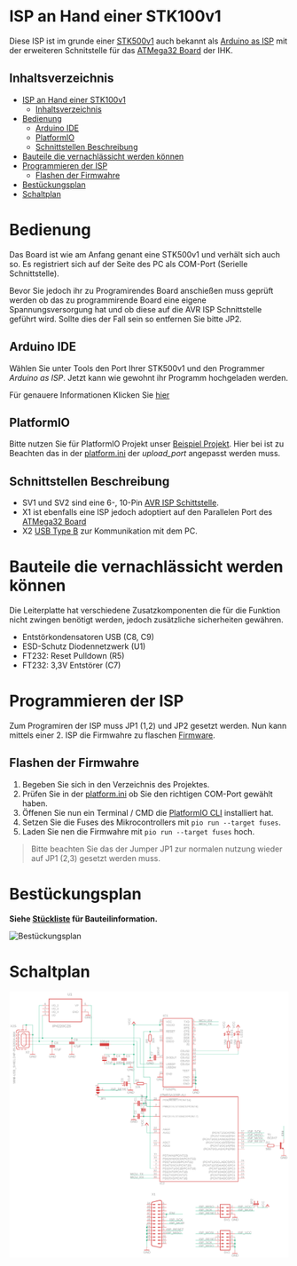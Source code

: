 # ISP an Hand einer STK100v1
Diese ISP ist im grunde einer [STK500v1](http://ww1.microchip.com/downloads/en/Appnotes/doc2525.pdf) auch bekannt als [Arduino as ISP](https://www.arduino.cc/en/Tutorial/BuiltInExamples/ArduinoISP) mit der erweiteren Schnitstelle für das [ATMega32 Board](/ATMega32%20Board/ATMega32%20Board.pdf) der IHK.
## Inhaltsverzeichnis
- [ISP an Hand einer STK100v1](#isp-an-hand-einer-stk100v1)
  - [Inhaltsverzeichnis](#inhaltsverzeichnis)
- [Bedienung](#bedienung)
  - [Arduino IDE](#arduino-ide)
  - [PlatformIO](#platformio)
  - [Schnittstellen Beschreibung](#schnittstellen-beschreibung)
- [Bauteile die vernachlässicht werden können](#bauteile-die-vernachlässicht-werden-können)
- [Programmieren der ISP](#programmieren-der-isp)
  - [Flashen der Firmwahre](#flashen-der-firmwahre)
- [Bestückungsplan](#bestückungsplan)
- [Schaltplan](#schaltplan)

# Bedienung

Das Board ist wie am Anfang genant eine STK500v1 und verhält sich auch so. Es registriert sich auf der Seite des PC als COM-Port (Serielle Schnittstelle). 

Bevor Sie jedoch ihr zu Programirendes Board anschießen muss geprüft werden ob das zu programmirende Board eine eigene Spannungsversorgung hat und ob diese auf die AVR ISP Schnittstelle geführt wird. Sollte dies der Fall sein so entfernen Sie bitte JP2.

## Arduino IDE

Wählen Sie unter Tools den Port Ihrer STK500v1 und den Programmer *Arduino as ISP*.
Jetzt kann wie gewohnt ihr Programm hochgeladen werden.

Für genauere Informationen Klicken Sie [hier](https://www.arduino.cc/en/Tutorial/BuiltInExamples/ArduinoISP#program-the-bootloader) 

## PlatformIO

Bitte nutzen Sie für PlatformIO Projekt unser [Beispiel Projekt](/ISP/Beispiel).
Hier bei ist zu Beachten das in der [platform.ini](/ISP/Beispiel/platformio.ini) der *upload_port* angepasst werden muss.


## Schnittstellen Beschreibung

- SV1 und SV2 sind eine 6-, 10-Pin [AVR ISP Schittstelle](https://telecnatron.com/reference/pinouts/avr-isp/index.html).
- X1 ist ebenfalls eine ISP jedoch adoptiert auf den Parallelen Port des [ATMega32 Board](/ATMega32%20Board/ATMega32%20Board.pdf)
- X2 [USB Type B](https://static.giga.de/wp-content/uploads/2015/06/USB-2.0-A-B-Pins.png) zur Kommunikation mit dem PC.

# Bauteile die vernachlässicht werden können
Die Leiterplatte hat verschiedene Zusatzkomponenten die für die Funktion nicht zwingen benötigt werden, jedoch zusätzliche sicherheiten gewähren.

- Entstörkondensatoren USB (C8, C9)
- ESD-Schutz Diodennetzwerk (U1)
- FT232: Reset Pulldown (R5)
- FT232: 3,3V Entstörer (C7)

# Programmieren der ISP

Zum Programiren der ISP muss JP1 (1,2) und JP2 gesetzt werden.
Nun kann mittels einer 2. ISP die Firmwahre zu flaschen [Firmware](/ISP/Firmware/).
## Flashen der Firmwahre
1. Begeben Sie sich in den Verzeichnis des Projektes.
2. Prüfen Sie in der [platform.ini](/ISP/Firmware/platformio.ini) ob Sie den richtigen COM-Port gewählt haben.
3. Öffenen Sie nun ein Terminal / CMD die [PlatformIO CLI](https://platformio.org/install/cli) installiert hat.
4. Setzen Sie die Fuses des Mikrocontrollers mit ```pio run --target fuses```.
5. Laden Sie nen die Firmwahre mit ```pio run --target fuses``` hoch.

>  Bitte beachten Sie das der Jumper JP1 zur normalen nutzung wieder auf JP1 (2,3) gesetzt werden muss.

# Bestückungsplan
**Siehe [Stückliste](/ISP/Eagle/Stückliste.txt) für Bauteilinformation.**

![Bestückungsplan](/ISP/Eagle/Bestückungsplan.jpg)

# Schaltplan
![Schaltplan](/ISP/Eagle/Schmatic.png)
